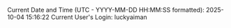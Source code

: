Current Date and Time (UTC - YYYY-MM-DD HH:MM:SS formatted): 2025-10-04 15:16:22
Current User's Login: luckyaiman
